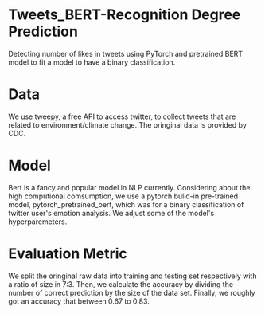 # Tweets_BERT-Recognition Degree Prediction
Detecting number of likes in tweets using PyTorch and pretrained BERT model to fit a model to have a binary classification.
# Data
We use tweepy, a free API to access twitter, to collect tweets that are related to environment/climate change. The oringinal data is provided by CDC.  
# Model
Bert is a fancy and popular model in NLP currently. Considering about the high computional comsumption, we use a pytorch bulid-in pre-trained model, pytorch_pretrained_bert, which was for a binary classification of twitter user's emotion analysis. We adjust some of the model's hyperparemeters. 
# Evaluation Metric
We split the oringinal raw data into training and testing set respectively with a ratio of size in 7:3. Then, we calculate the accuracy by dividing the number of correct prediction by the size of the data set. Finally, we roughly got an accuracy that between 0.67 to 0.83.
